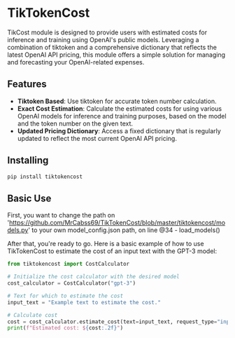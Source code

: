 # TikTokenCost
TikCost module is designed to provide users with estimated costs for inference and training using OpenAI's public models. Leveraging a combination of tiktoken and a comprehensive dictionary that reflects the latest OpenAI API pricing, this module offers a simple solution for managing and forecasting your OpenAI-related expenses.


## Features
- **Tiktoken Based**: Use tiktoken for accurate token number calculation.
- **Exact Cost Estimation**: Calculate the estimated costs for using various OpenAI models for inference and training purposes, based on the model and the token number on the given text.
- **Updated Pricing Dictionary**: Access a fixed dictionary that is regularly updated to reflect the most current OpenAI API pricing.


## Installing

```bash
pip install tiktokencost
```

## Basic Use
First, you want to change the path on 'https://github.com/MrCabss69/TikTokenCost/blob/master/tiktokencost/models.py' to your own model_config.json path, on line @34 - load_models()

After that, you're ready to go. Here is a basic example of how to use TikTokenCost to estimate the cost of an input text with the GPT-3 model:


```python
from tiktokencost import CostCalculator

# Initialize the cost calculator with the desired model
cost_calculator = CostCalculator("gpt-3")

# Text for which to estimate the cost
input_text = "Example text to estimate the cost."

# Calculate cost
cost = cost_calculator.estimate_cost(text=input_text, request_type="input")
print(f"Estimated cost: ${cost:.2f}")
```